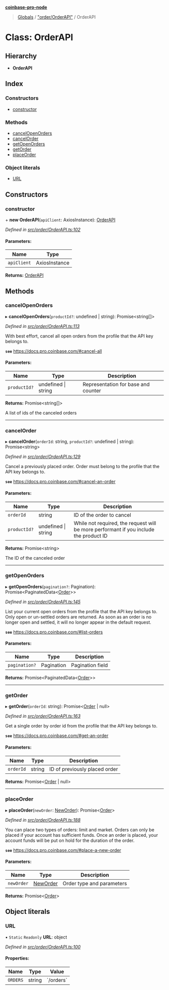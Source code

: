 **[coinbase-pro-node](../README.md)**

> [Globals](../globals.md) / ["order/OrderAPI"](../modules/_order_orderapi_.md) / OrderAPI

# Class: OrderAPI

## Hierarchy

- **OrderAPI**

## Index

### Constructors

- [constructor](_order_orderapi_.orderapi.md#constructor)

### Methods

- [cancelOpenOrders](_order_orderapi_.orderapi.md#cancelopenorders)
- [cancelOrder](_order_orderapi_.orderapi.md#cancelorder)
- [getOpenOrders](_order_orderapi_.orderapi.md#getopenorders)
- [getOrder](_order_orderapi_.orderapi.md#getorder)
- [placeOrder](_order_orderapi_.orderapi.md#placeorder)

### Object literals

- [URL](_order_orderapi_.orderapi.md#url)

## Constructors

### constructor

\+ **new OrderAPI**(`apiClient`: AxiosInstance): [OrderAPI](_order_orderapi_.orderapi.md)

_Defined in [src/order/OrderAPI.ts:102](https://github.com/bennycode/coinbase-pro-node/blob/06bdaca/src/order/OrderAPI.ts#L102)_

#### Parameters:

| Name        | Type          |
| ----------- | ------------- |
| `apiClient` | AxiosInstance |

**Returns:** [OrderAPI](_order_orderapi_.orderapi.md)

## Methods

### cancelOpenOrders

▸ **cancelOpenOrders**(`productId?`: undefined \| string): Promise\<string[]>

_Defined in [src/order/OrderAPI.ts:113](https://github.com/bennycode/coinbase-pro-node/blob/06bdaca/src/order/OrderAPI.ts#L113)_

With best effort, cancel all open orders from the profile that the API key belongs to.

**`see`** https://docs.pro.coinbase.com/#cancel-all

#### Parameters:

| Name         | Type                | Description                         |
| ------------ | ------------------- | ----------------------------------- |
| `productId?` | undefined \| string | Representation for base and counter |

**Returns:** Promise\<string[]>

A list of ids of the canceled orders

---

### cancelOrder

▸ **cancelOrder**(`orderId`: string, `productId?`: undefined \| string): Promise\<string>

_Defined in [src/order/OrderAPI.ts:129](https://github.com/bennycode/coinbase-pro-node/blob/06bdaca/src/order/OrderAPI.ts#L129)_

Cancel a previously placed order. Order must belong to the profile that the API key belongs to.

**`see`** https://docs.pro.coinbase.com/#cancel-an-order

#### Parameters:

| Name | Type | Description |
| --- | --- | --- |
| `orderId` | string | ID of the order to cancel |
| `productId?` | undefined \| string | While not required, the request will be more performant if you include the product ID |

**Returns:** Promise\<string>

The ID of the canceled order

---

### getOpenOrders

▸ **getOpenOrders**(`pagination?`: Pagination): Promise\<PaginatedData\<[Order](../modules/_order_orderapi_.md#order)>>

_Defined in [src/order/OrderAPI.ts:145](https://github.com/bennycode/coinbase-pro-node/blob/06bdaca/src/order/OrderAPI.ts#L145)_

List your current open orders from the profile that the API key belongs to. Only open or un-settled orders are returned. As soon as an order is no longer open and settled, it will no longer appear in the default request.

**`see`** https://docs.pro.coinbase.com/#list-orders

#### Parameters:

| Name          | Type       | Description      |
| ------------- | ---------- | ---------------- |
| `pagination?` | Pagination | Pagination field |

**Returns:** Promise\<PaginatedData\<[Order](../modules/_order_orderapi_.md#order)>>

---

### getOrder

▸ **getOrder**(`orderId`: string): Promise\<[Order](../modules/_order_orderapi_.md#order) \| null>

_Defined in [src/order/OrderAPI.ts:163](https://github.com/bennycode/coinbase-pro-node/blob/06bdaca/src/order/OrderAPI.ts#L163)_

Get a single order by order id from the profile that the API key belongs to.

**`see`** https://docs.pro.coinbase.com/#get-an-order

#### Parameters:

| Name      | Type   | Description                   |
| --------- | ------ | ----------------------------- |
| `orderId` | string | ID of previously placed order |

**Returns:** Promise\<[Order](../modules/_order_orderapi_.md#order) \| null>

---

### placeOrder

▸ **placeOrder**(`newOrder`: [NewOrder](../modules/_order_orderapi_.md#neworder)): Promise\<[Order](../modules/_order_orderapi_.md#order)>

_Defined in [src/order/OrderAPI.ts:188](https://github.com/bennycode/coinbase-pro-node/blob/06bdaca/src/order/OrderAPI.ts#L188)_

You can place two types of orders: limit and market. Orders can only be placed if your account has sufficient funds. Once an order is placed, your account funds will be put on hold for the duration of the order.

**`see`** https://docs.pro.coinbase.com/#place-a-new-order

#### Parameters:

| Name       | Type                                                | Description               |
| ---------- | --------------------------------------------------- | ------------------------- |
| `newOrder` | [NewOrder](../modules/_order_orderapi_.md#neworder) | Order type and parameters |

**Returns:** Promise\<[Order](../modules/_order_orderapi_.md#order)>

## Object literals

### URL

▪ `Static` `Readonly` **URL**: object

_Defined in [src/order/OrderAPI.ts:100](https://github.com/bennycode/coinbase-pro-node/blob/06bdaca/src/order/OrderAPI.ts#L100)_

#### Properties:

| Name     | Type   | Value       |
| -------- | ------ | ----------- |
| `ORDERS` | string | \`/orders\` |
